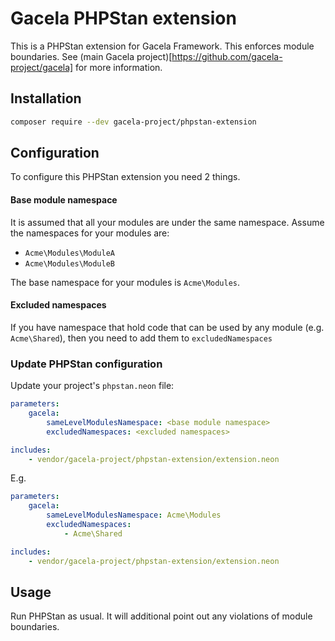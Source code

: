 # Gacela PHPStan extension

This is a PHPStan extension for Gacela Framework. This enforces module boundaries. 
See (main Gacela project)[https://github.com/gacela-project/gacela] for more information.

## Installation

```bash
composer require --dev gacela-project/phpstan-extension
```

## Configuration

To configure this PHPStan extension you need 2 things.

#### Base module namespace

It is assumed that all your modules are under the same namespace. 
Assume the namespaces for your modules are:

- `Acme\Modules\ModuleA`
- `Acme\Modules\ModuleB` 

The base namespace for your modules is `Acme\Modules`.

#### Excluded namespaces

If you have namespace that hold code that can be used by any module (e.g. `Acme\Shared`), 
then you need to add them to `excludedNamespaces`


### Update PHPStan configuration

Update your project's `phpstan.neon` file:

```yaml
parameters:
    gacela:
        sameLevelModulesNamespace: <base module namespace>
        excludedNamespaces: <excluded namespaces>

includes:
    - vendor/gacela-project/phpstan-extension/extension.neon
```

E.g. 

```yaml
parameters:
    gacela:
        sameLevelModulesNamespace: Acme\Modules
        excludedNamespaces: 
            - Acme\Shared

includes:
    - vendor/gacela-project/phpstan-extension/extension.neon
```


## Usage

Run PHPStan as usual. It will additional point out any violations of module boundaries.


